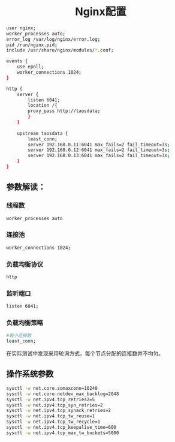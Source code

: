 # <center>Nginx配置</center>

```bash
user nginx;
worker_processes auto;
error_log /var/log/nginx/error.log;
pid /run/nginx.pid;
include /usr/share/nginx/modules/*.conf;

events {
    use epoll;
    worker_connections 1024;
}

http {
    server {
        listen 6041;
        location /{
        proxy_pass http://taosdata;
        }
    }
 
    upstream taosdata {
        least_conn;
        server 192.168.0.11:6041 max_fails=2 fail_timeout=3s;
        server 192.168.0.12:6041 max_fails=2 fail_timeout=3s;
        server 192.168.0.13:6041 max_fails=2 fail_timeout=3s;
    }
}
```
## 参数解读：
### 线程数
```bash
worker_processes auto
```

### 连接池
```bash
worker_connections 1024;
```

### 负载均衡协议
```bash
http
```

### 监听端口
```bash
listen 6041;
```

### 负载均衡策略
```bash
#最小连接数
least_conn;
```
在实际测试中发现采用轮询方式，每个节点分配的连接数并不均匀。

## 操作系统参数
```bash
sysctl -w net.core.somaxconn=10240
sysctl -w net.core.netdev_max_backlog=2048
sysctl -w net.ipv4.tcp_retries2=5
sysctl -w net.ipv4.tcp_syn_retries=2
sysctl -w net.ipv4.tcp_synack_retries=2
sysctl -w net.ipv4.tcp_tw_reuse=1
sysctl -w net.ipv4.tcp_tw_recycle=1
sysctl -w net.ipv4.tcp_keepalive_time=600
sysctl -w net.ipv4.tcp_max_tw_buckets=5000
```